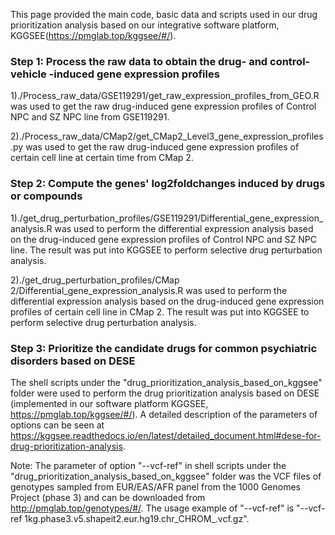 This page provided the main code, basic data and scripts used in our drug prioritization analysis based on our integrative software platform, KGGSEE(https://pmglab.top/kggsee/#/).

### **Step 1: Process the raw data to obtain the drug- and control-vehicle -induced gene expression profiles**
1)./Process_raw_data/GSE119291/get_raw_expression_profiles_from_GEO.R was used to get the raw drug-induced gene expression profiles of Control NPC and SZ NPC line from GSE119291.

2)./Process_raw_data/CMap2/get_CMap2_Level3_gene_expression_profiles.py was used to get the raw drug-induced gene expression profiles of certain cell line at certain time from CMap 2.

### **Step 2: Compute the genes' log2foldchanges induced by drugs or compounds**
1)./get_drug_perturbation_profiles/GSE119291/Differential_gene_expression_analysis.R was used to perform the differential expression analysis based on the drug-induced gene expression profiles of Control NPC and SZ NPC line. The result was put into KGGSEE to perform selective drug perturbation analysis.

2)./get_drug_perturbation_profiles/CMap 2/Differential_gene_expression_analysis.R was used to perform the differential expression analysis based on the drug-induced gene expression profiles of certain cell line in CMap 2. The result was put into KGGSEE to perform selective drug perturbation analysis.

### **Step 3: Prioritize the candidate drugs for common psychiatric disorders based on DESE**
The shell scripts under the "drug_prioritization_analysis_based_on_kggsee" folder were used to perform the drug prioritization analysis based on DESE (implemented in our software platform KGGSEE, https://pmglab.top/kggsee/#/). A detailed description of the parameters of options can be seen at https://kggsee.readthedocs.io/en/latest/detailed_document.html#dese-for-drug-prioritization-analysis.

Note: The parameter of option "--vcf-ref" in shell scripts under the "drug_prioritization_analysis_based_on_kggsee" folder was the VCF files of genotypes sampled from EUR/EAS/AFR panel from the 1000 Genomes Project (phase 3) and can be downloaded from http://pmglab.top/genotypes/#/. The usage example of "--vcf-ref" is "--vcf-ref 1kg.phase3.v5.shapeit2.eur.hg19.chr_CHROM_.vcf.gz".
